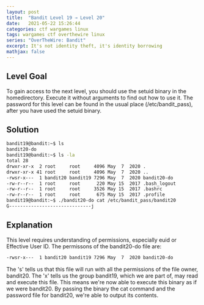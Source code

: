 ```yaml
---
layout: post
title:  "Bandit Level 19 → Level 20"
date:   2021-05-22 15:26:44
categories: ctf wargames linux
tags: wargames ctf overthewire linux
series: "OverTheWire: Bandit"
excerpt: It's not identity theft, it's identity borrowing
mathjax: false
---
```


## Level Goal
To gain access to the next level, you should use the setuid binary in the homedirectory. Execute it without arguments to find out how to use it. The password for this level can be found in the usual place (/etc/bandit_pass), after you have used the setuid binary.


## Solution
```bash
bandit19@bandit:~$ ls
bandit20-do
bandit19@bandit:~$ ls -la
total 28
drwxr-xr-x  2 root     root     4096 May  7  2020 .
drwxr-xr-x 41 root     root     4096 May  7  2020 ..
-rwsr-x---  1 bandit20 bandit19 7296 May  7  2020 bandit20-do
-rw-r--r--  1 root     root      220 May 15  2017 .bash_logout
-rw-r--r--  1 root     root     3526 May 15  2017 .bashrc
-rw-r--r--  1 root     root      675 May 15  2017 .profile
bandit19@bandit:~$ ./bandit20-do cat /etc/bandit_pass/bandit20
G------------------------------j
```


## Explanation
This level requires understanding of permissions, especially euid or Effective User ID. The permissons of the bandit20-do file are:
```bash
-rwsr-x---  1 bandit20 bandit19 7296 May  7  2020 bandit20-do
```

The 's' tells us that this file will run with all the permissions of the file owner, bandit20. The 'x' tells us the group bandit19, which we are part of, may read and execute this file. This means we're now able to execute this binary as if we were bandit20. By passing the binary the cat command and the password file for bandit20, we're able to output its contents.

